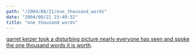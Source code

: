 ```yaml
---
path: "/2004/08/21/one_thousand_words" 
date: "2004/08/21 23:40:32" 
title: "one thousand words" 
---
```

<p><a href="http://www.motherjones.com/commentary/columns/2004/08/keizer.html">garret keizer took a disturbing picture nearly everyone has seen and spoke the one thousand words it is worth</a>.</p>